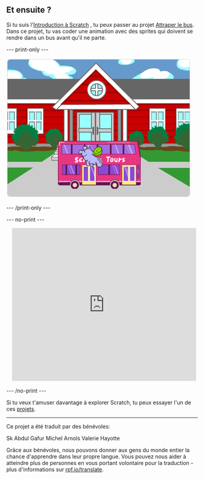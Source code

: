 ## Et ensuite ?

Si tu suis l'[Introduction à Scratch](https://projects.raspberrypi.org/fr-FR/pathways/scratch-intro) , tu peux passer au projet [Attraper le bus](https://projects.raspberrypi.org/fr-FR/projects/catch-the-bus). Dans ce projet, tu vas coder une animation avec des sprites qui doivent se rendre dans un bus avant qu'il ne parte.

--- print-only ---

![Le projet « Attrapez le bus ».](images/scratch-tour-bus.png)

--- /print-only ---

--- no-print ---

<div class="scratch-preview" style="margin-left: 15px;">
  <iframe allowtransparency="true" width="485" height="402" src="https://scratch.mit.edu/projects/embed/589903506/?autostart=false" frameborder="0"></iframe>
</div>

--- /no-print ---

Si tu veux t'amuser davantage à explorer Scratch, tu peux essayer l'un de ces [projets](https://projects.raspberrypi.org/fr-FR/projects?software%5B%5D=scratch&curriculum%5B%5D=%201).

***
Ce projet a été traduit par des bénévoles:

Sk Abdul Gafur
Michel Arnols
Valerie Hayotte

Grâce aux bénévoles, nous pouvons donner aux gens du monde entier la chance d'apprendre dans leur propre langue. Vous pouvez nous aider à atteindre plus de personnes en vous portant volontaire pour la traduction - plus d'informations sur [rpf.io/translate](https://rpf.io/translate).
